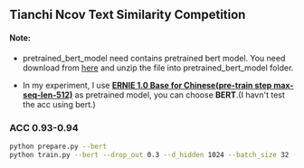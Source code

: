 ## Tianchi Ncov Text Similarity Competition

#### Note: 
- pretrained_bert_model need contains pretrained bert model. You need download from [here](https://drive.google.com/open?id=1il88pC5DabgypSYAF8pq_E2cuNrNuUAC) and unzip the file into pretrained_bert_model folder.

- In my experiment, I use [**ERNIE 1.0 Base for Chinese(pre-train step max-seq-len-512)**](https://github.com/nghuyong/ERNIE-Pytorch) as pretrained model, you can choose **BERT**.(I havn't test the acc using bert.)

### ACC 0.93-0.94
```bash
python prepare.py --bert
python train.py --bert --drop_out 0.3 --d_hidden 1024 --batch_size 32 --lr 1e-4
```